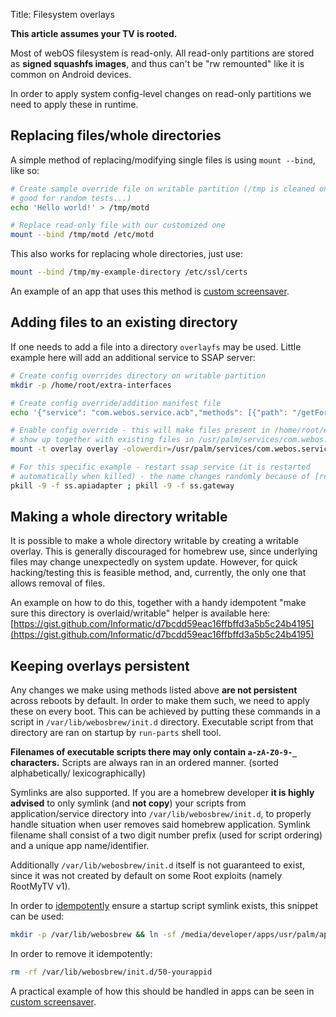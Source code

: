 Title: Filesystem overlays

**This article assumes your TV is rooted.**

Most of webOS filesystem is read-only. All read-only partitions are stored as
**signed squashfs images**, and thus can't be "rw remounted" like it is common
on Android devices.

In order to apply system config-level changes on read-only partitions we need
to apply these in runtime.

## Replacing files/whole directories
A simple method of replacing/modifying single files is using `mount --bind`,
like so:
```sh
# Create sample override file on writable partition (/tmp is cleaned on boot so
# good for random tests...)
echo 'Hello world!' > /tmp/motd

# Replace read-only file with our customized one
mount --bind /tmp/motd /etc/motd
```

This also works for replacing whole directories, just use:
```sh
mount --bind /tmp/my-example-directory /etc/ssl/certs
```

An example of an app that uses this method is [custom screensaver](https://github.com/webosbrew/custom-screensaver/blob/main/assets/apply.sh).

## Adding files to an existing directory
If one needs to add a file into a directory `overlayfs` may be used. Little
example here will add an additional service to SSAP server:

```sh
# Create config overrides directory on writable partition
mkdir -p /home/root/extra-interfaces

# Create config override/addition manifest file
echo '{"service": "com.webos.service.acb","methods": [{"path": "/getForegroundAppInfo","description": "get foreground lol","requiredPermissions": ["LAUNCH"]}]}' > /home/root/extra-interfaces/com.webos.service.acb.interface

# Enable config override - this will make files present in /home/root/extra-interfaces
# show up together with existing files in /usr/palm/services/com.webos.service.secondscreen.gateway/interfaces
mount -t overlay overlay -olowerdir=/usr/palm/services/com.webos.service.secondscreen.gateway/interfaces:/home/root/extra-interfaces /usr/palm/services/com.webos.service.secondscreen.gateway/interfaces

# For this specific example - restart ssap service (it is restarted
# automatically when killed) - the name changes randomly because of [reasons]
pkill -9 -f ss.apiadapter ; pkill -9 -f ss.gateway
```

## Making a whole directory writable
It is possible to make a whole directory writable by creating a writable
overlay. This is generally discouraged for homebrew use, since underlying files
may change unexpectedly on system update. However, for quick hacking/testing
this is feasible method, and, currently, the only one that allows removal of
files.

An example on how to do this, together with a handy idempotent "make sure this
directory is overlaid/writable" helper is available here:
[https://gist.github.com/Informatic/d7bcdd59eac16ffbffd3a5b5c24b4195](https://gist.github.com/Informatic/d7bcdd59eac16ffbffd3a5b5c24b4195)

## Keeping overlays persistent
Any changes we make using methods listed above **are not persistent** across
reboots by default. In order to make them such, we need to apply these on every
boot. This can be achieved by putting these commands in a script in
`/var/lib/webosbrew/init.d` directory. Executable script from that directory are
ran on startup by `run-parts` shell tool.

**Filenames of executable scripts there may only contain `a-zA-Z0-9-_` characters.**
Scripts are always ran in an ordered manner. (sorted alphabetically/
lexicographically)

Symlinks are also supported. If you are a homebrew developer **it is highly
advised** to only symlink (and **not copy**) your scripts from
application/service directory into `/var/lib/webosbrew/init.d`, to properly
handle situation when user removes said homebrew application. Symlink filename
shall consist of a two digit number prefix (used for script ordering) and a
unique app name/identifier.

Additionally `/var/lib/webosbrew/init.d` itself is not guaranteed to exist,
since it was not created by default on some Root exploits (namely RootMyTV v1).

In order to [idempotently](https://en.wikipedia.org/wiki/Idempotence) ensure
a startup script symlink exists, this snippet can be used:
```sh
mkdir -p /var/lib/webosbrew && ln -sf /media/developer/apps/usr/palm/applications/your.app.id/our-startup-script.sh /var/lib/webosbrew/init.d/50-yourappid
```

In order to remove it idempotently:
```sh
rm -rf /var/lib/webosbrew/init.d/50-yourappid
```

A practical example of how this should be handled in apps can be seen in [custom
screensaver](https://github.com/webosbrew/custom-screensaver/blob/31b95ab228d1fb0574406553f47f975f251723d3/frontend/views/MainPanel.js#L92-L96).
